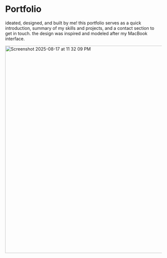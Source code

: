 # Portfolio
ideated, designed, and built by me! this portfolio serves as a quick introduction, summary of my skills and projects, and a contact section to get in touch. the design was inspired and modeled after my MacBook interface. 

<img width="1409" height="669" alt="Screenshot 2025-08-17 at 11 32 09 PM" src="https://github.com/user-attachments/assets/d64145df-8e67-4fec-b7ca-d7bf43334bc6" />
